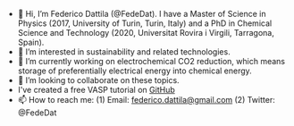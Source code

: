 - 👋 Hi, I’m Federico Dattila (@FedeDat). I have a Master of Science in Physics (2017, University of Turin, Turin, Italy) and a PhD in Chemical Science and Technology (2020, Universitat Rovira i Virgili, Tarragona, Spain).
- 👀 I’m interested in sustainability and related technologies.
- 🌱 I’m currently working on electrochemical CO2 reduction, which means storage of preferentially electrical energy into chemical energy.
- 💞️ I’m looking to collaborate on these topics.
- I've created a free VASP tutorial on [GitHub](https://github.com/FedeDat/VASP-tutorial) 
- 📫 How to reach me: 
  (1) Email: federico.dattila@gmail.com
  (2) Twitter: @FedeDat

<!---
FedeDat/FedeDat is a ✨ special ✨ repository because its `README.md` (this file) appears on your GitHub profile.
You can click the Preview link to take a look at your changes.
--->
